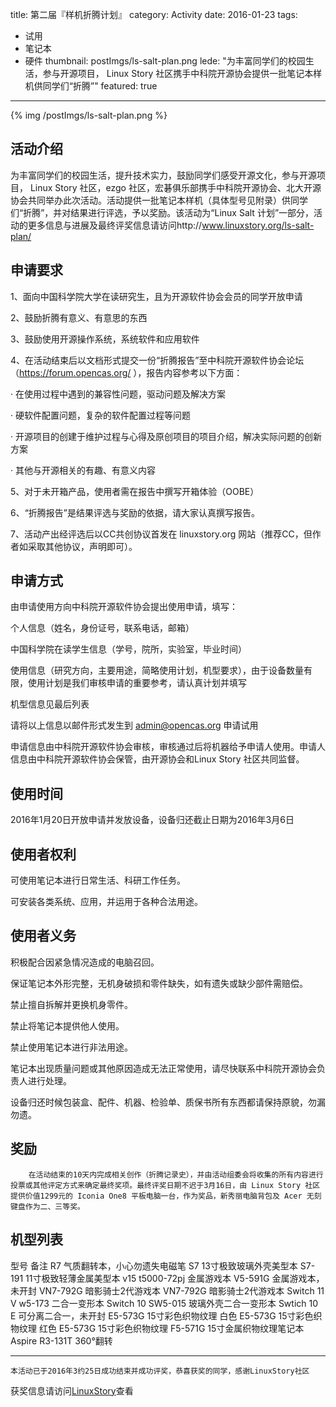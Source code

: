 title: 第二届『样机折腾计划』
category: Activity
date: 2016-01-23
tags:
- 试用
- 笔记本
- 硬件
thumbnail: postImgs/ls-salt-plan.png
lede: "为丰富同学们的校园生活，参与开源项目， Linux Story 社区携手中科院开源协会提供一批笔记本样机供同学们“折腾”"
featured: true
---

<div class="image-strip">
{% img /postImgs/ls-salt-plan.png  %}
</div>

## 活动介绍

为丰富同学们的校园生活，提升技术实力，鼓励同学们感受开源文化，参与开源项目， Linux Story 社区，ezgo 社区，宏碁俱乐部携手中科院开源协会、北大开源协会共同举办此次活动。活动提供一批笔记本样机（具体型号见附录）供同学们“折腾”，并对结果进行评选，予以奖励。该活动为“Linux Salt 计划”一部分，活动的更多信息与进展及最终评奖信息请访问http://www.linuxstory.org/ls-salt-plan/

## 申请要求

1、面向中国科学院大学在读研究生，且为开源软件协会会员的同学开放申请

2、鼓励折腾有意义、有意思的东西

3、鼓励使用开源操作系统，系统软件和应用软件

4、在活动结束后以文档形式提交一份“折腾报告”至中科院开源软件协会论坛（https://forum.opencas.org/ ），报告内容参考以下方面：

· 在使用过程中遇到的兼容性问题，驱动问题及解决方案

· 硬软件配置问题，复杂的软件配置过程等问题

· 开源项目的创建于维护过程与心得及原创项目的项目介绍，解决实际问题的创新方案

· 其他与开源相关的有趣、有意义内容

5、对于未开箱产品，使用者需在报告中撰写开箱体验（OOBE）

6、“折腾报告”是结果评选与奖励的依据，请大家认真撰写报告。

7、活动产出经评选后以CC共创协议首发在 linuxstory.org 网站（推荐CC，但作者如采取其他协议，声明即可）。

## 申请方式

由申请使用方向中科院开源软件协会提出使用申请，填写：

个人信息（姓名，身份证号，联系电话，邮箱）

中国科学院在读学生信息（学号，院所，实验室，毕业时间）

使用信息（研究方向，主要用途，简略使用计划，机型要求），由于设备数量有限，使用计划是我们审核申请的重要参考，请认真计划并填写

机型信息见最后列表

请将以上信息以邮件形式发生到 admin@opencas.org 申请试用

申请信息由中科院开源软件协会审核，审核通过后将机器给予申请人使用。申请人信息由中科院开源软件协会保管，由开源协会和Linux Story 社区共同监督。

## 使用时间

2016年1月20日开放申请并发放设备，设备归还截止日期为2016年3月6日

## 使用者权利

可使用笔记本进行日常生活、科研工作任务。

可安装各类系统、应用，并运用于各种合法用途。

## 使用者义务

积极配合因紧急情况造成的电脑召回。

保证笔记本外形完整，无机身破损和零件缺失，如有遗失或缺少部件需赔偿。

禁止擅自拆解并更换机身零件。

禁止将笔记本提供他人使用。

禁止使用笔记本进行非法用途。

笔记本出现质量问题或其他原因造成无法正常使用，请尽快联系中科院开源协会负责人进行处理。

设备归还时候包装盒、配件、机器、检验单、质保书所有东西都请保持原貌，勿漏勿遗。

## 奖励

        在活动结束的10天内完成相关创作（折腾记录史），并由活动组委会将收集的所有内容进行投票或其他评定方式来确定最终奖项。最终评奖日期不迟于3月16日，由 Linux Story 社区提供价值1299元的 Iconia One8 平板电脑一台，作为奖品，新秀丽电脑背包及 Acer 无刻键盘作为二、三等奖。

## 机型列表

型号 备注
R7 气质翻转本，小心勿遗失电磁笔
S7 13寸极致玻璃外壳美型本
S7-191 11寸极致轻薄金属美型本
v15 t5000-72pj 金属游戏本
V5-591G 金属游戏本，未开封
VN7-792G 暗影骑士2代游戏本
VN7-792G 暗影骑士2代游戏本
Switch 11 V w5-173 二合一变形本
Switch 10 SW5-015 玻璃外壳二合一变形本
Swtich 10 E 可分离二合一，未开封
E5-573G 15寸彩色织物纹理 白色
E5-573G 15寸彩色织物纹理 红色
E5-573G 15寸彩色织物纹理
F5-571G 15寸金属织物纹理笔记本
Aspire R3-131T 360°翻转

<hr/>

`本活动已于2016年3约25日成功结束并成功评奖，恭喜获奖的同学，感谢LinuxStory社区`

获奖信息请访问[LinuxStory](http://www.linuxstory.org/ls-salt-plan-winners/)查看

<br/>